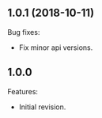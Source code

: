 ## 1.0.1 (2018-10-11)
Bug fixes:
   * Fix minor api versions.
   
## 1.0.0 
Features:
  - Initial revision.

<!--
   Markdown
   
   Copyright 2018-2019 MicroEJ Corp. All rights reserved.
   Use of this source code is governed by a BSD-style license that can be found with this software.
 
-->